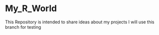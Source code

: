 # My_R_World
This Repository is intended to share ideas about my projects
I will use this branch for testing
